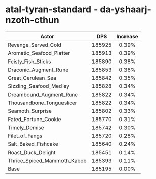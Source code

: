 # atal-tyran-standard - da-yshaarj-nzoth-cthun
| Actor | DPS | Increase |
|---|:---:|:---:|
|Revenge_Served_Cold|185925|0.39%|
|Aromatic_Seafood_Platter|185913|0.39%|
|Feisty_Fish_Sticks|185890|0.38%|
|Draconic_Augment_Rune|185853|0.36%|
|Great_Cerulean_Sea|185842|0.35%|
|Sizzling_Seafood_Medley|185828|0.34%|
|Dreambound_Augment_Rune|185822|0.34%|
|Thousandbone_Tongueslicer|185822|0.34%|
|Seamoth_Surprise|185802|0.33%|
|Fated_Fortune_Cookie|185770|0.31%|
|Timely_Demise|185742|0.30%|
|Filet_of_Fangs|185720|0.28%|
|Salt_Baked_Fishcake|185640|0.24%|
|Roast_Duck_Delight|185451|0.14%|
|Thrice_Spiced_Mammoth_Kabob|185393|0.11%|
|Base|185195|0.00%|
